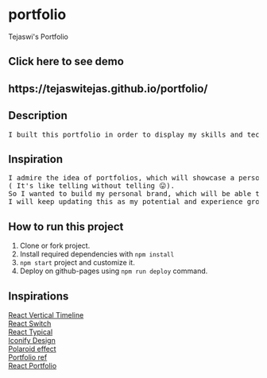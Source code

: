 # portfolio
Tejaswi's Portfolio

## Click here to see demo

<h2>https://tejaswitejas.github.io/portfolio/</h2>

## Description
<pre>
I built this portfolio in order to display my skills and technologies.
</pre>

## Inspiration
<pre>
I admire the idea of portfolios, which will showcase a persons skills
( It's like telling without telling 😛).
So I wanted to build my personal brand, which will be able to inform viewers of my work.
I will keep updating this as my potential and experience grow.😌
</pre>
## How to run this project

1. Clone or fork project.
2. Install required dependencies with `npm install`
3. `npm start` project and customize it.
4. Deploy on github-pages using `npm run deploy` command.

## Inspirations

<a href="https://github.com/stephane-monnot/react-vertical-timeline">React Vertical Timeline</a> <br/>
<a href="https://github.com/markusenglund/react-switch">React Switch</a> <br/>
<a href="https://github.com/catalinmiron/react-typical">React Typical</a> <br/>
<a href="https://iconify.design/icon-sets/?query=angular">Iconify Design</a> <br/>
<a href="https://www.w3docs.com/snippets/css/how-to-create-polaroid-image-with-css.html#">Polaroid effect</a> <br/>
<a href="https://github.com/ManigandanKrishnakumar/portfolio">Portfolio ref</a><br/>
<a href="https://github.com/Dorota1997/react-frontend-dev-portfolio">React Portfolio</a>